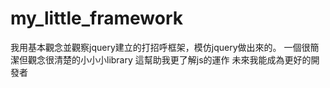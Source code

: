 # my_little_framework
我用基本觀念並觀察jquery建立的打招呼框架，模仿jquery做出來的。
一個很簡潔但觀念很清楚的小小小library 這幫助我更了解js的運作 未來我能成為更好的開發者
